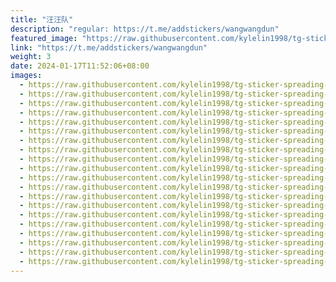 ```yaml
---
title: "汪汪队"
description: "regular: https://t.me/addstickers/wangwangdun"
featured_image: "https://raw.githubusercontent.com/kylelin1998/tg-sticker-spreading-worldwide-images/main/img/861a2ea4-bd5d-491a-a982-ac71b4cebe0e.jpg"
link: "https://t.me/addstickers/wangwangdun"
weight: 3
date: 2024-01-17T11:52:06+08:00
images:
  - https://raw.githubusercontent.com/kylelin1998/tg-sticker-spreading-worldwide-images/main/img/861a2ea4-bd5d-491a-a982-ac71b4cebe0e.jpg
  - https://raw.githubusercontent.com/kylelin1998/tg-sticker-spreading-worldwide-images/main/img/edc039e1-c78b-4186-8d82-939429a0d1b4.jpg
  - https://raw.githubusercontent.com/kylelin1998/tg-sticker-spreading-worldwide-images/main/img/aff86475-ecdc-4d10-aa0b-a6052faf8566.jpg
  - https://raw.githubusercontent.com/kylelin1998/tg-sticker-spreading-worldwide-images/main/img/cd2d0ae1-70ce-47e8-b3bd-e0d0294b05d6.jpg
  - https://raw.githubusercontent.com/kylelin1998/tg-sticker-spreading-worldwide-images/main/img/70e9ec7a-7b28-43f2-a7b9-944b9402dc84.jpg
  - https://raw.githubusercontent.com/kylelin1998/tg-sticker-spreading-worldwide-images/main/img/55f2362e-183c-4b90-8110-20a2e4558521.jpg
  - https://raw.githubusercontent.com/kylelin1998/tg-sticker-spreading-worldwide-images/main/img/020a4e95-a7fc-4935-8ccb-d890c8055e09.jpg
  - https://raw.githubusercontent.com/kylelin1998/tg-sticker-spreading-worldwide-images/main/img/825001b3-f35c-4f79-ac84-b92b1bf846f7.jpg
  - https://raw.githubusercontent.com/kylelin1998/tg-sticker-spreading-worldwide-images/main/img/bd6254f3-015f-4c23-a057-3448b0c1a06f.jpg
  - https://raw.githubusercontent.com/kylelin1998/tg-sticker-spreading-worldwide-images/main/img/c2f91ffe-42a4-4d96-9a27-f4b00911cc08.jpg
  - https://raw.githubusercontent.com/kylelin1998/tg-sticker-spreading-worldwide-images/main/img/7d85f1a2-bd10-4060-a84d-870280bfee8b.jpg
  - https://raw.githubusercontent.com/kylelin1998/tg-sticker-spreading-worldwide-images/main/img/fc6d92ba-5e2c-49df-9406-108d32ff4446.jpg
  - https://raw.githubusercontent.com/kylelin1998/tg-sticker-spreading-worldwide-images/main/img/16e2aa41-785a-47e6-96c9-986cfec8628f.jpg
  - https://raw.githubusercontent.com/kylelin1998/tg-sticker-spreading-worldwide-images/main/img/15188b89-1b5b-49b8-95e1-d1cb7fe624c7.jpg
  - https://raw.githubusercontent.com/kylelin1998/tg-sticker-spreading-worldwide-images/main/img/ec843618-4d60-424d-afeb-cefcfc7040c7.jpg
  - https://raw.githubusercontent.com/kylelin1998/tg-sticker-spreading-worldwide-images/main/img/56081290-7b3c-4ecb-9582-478cd1f394db.jpg
  - https://raw.githubusercontent.com/kylelin1998/tg-sticker-spreading-worldwide-images/main/img/2cfa2100-1803-48ad-be6a-3e1ab760cd4a.jpg
  - https://raw.githubusercontent.com/kylelin1998/tg-sticker-spreading-worldwide-images/main/img/ce752881-02f4-4b4e-b35f-433dc1625b78.jpg
  - https://raw.githubusercontent.com/kylelin1998/tg-sticker-spreading-worldwide-images/main/img/09ee85f6-6073-4923-ad08-970dd972b578.jpg
  - https://raw.githubusercontent.com/kylelin1998/tg-sticker-spreading-worldwide-images/main/img/8a3379fb-2621-4328-804f-700ffb571cb7.jpg
---
```


